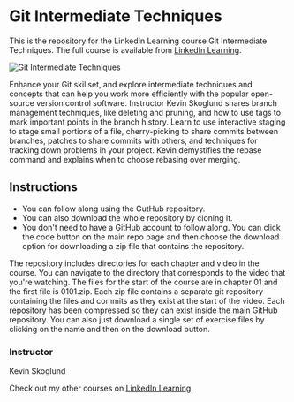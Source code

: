 # Git Intermediate Techniques
This is the repository for the LinkedIn Learning course Git Intermediate Techniques. The full course is available from [LinkedIn Learning][lil-course-url].

![Git Intermediate Techniques][lil-thumbnail-url] 

Enhance your Git skillset, and explore intermediate techniques and concepts that can help you work more efficiently with the popular open-source version control software. Instructor Kevin Skoglund shares branch management techniques, like deleting and pruning, and how to use tags to mark important points in the branch history. Learn to use interactive staging to stage small portions of a file, cherry-picking to share commits between branches, patches to share commits with others, and techniques for tracking down problems in your project. Kevin demystifies the rebase command and explains when to choose rebasing over merging.

## Instructions
- You can follow along using the GutHub repository.
- You can also download the whole repository by cloning it. 
- You don't need to have a GitHub account to follow along. You can click the code button on the main repo page and then choose the download option for downloading a zip file that contains the repository. 

The repository includes directories for each chapter and video in the course. You can navigate to the directory that corresponds to the video that you're watching. The files for the start of the course are in chapter 01 and the first file is 0101.zip. Each zip file contains a separate git repository containing the files and commits as they exist at the start of the video. Each repository has been compressed so they can exist inside the main GitHub repository. You can also just download a single set of exercise files by clicking on the name and then on the download button.

### Instructor

Kevin Skoglund 
                            


                            

Check out my other courses on [LinkedIn Learning](https://www.linkedin.com/learning/instructors/kevin-skoglund).

[lil-course-url]: https://www.linkedin.com/learning/git-intermediate-techniques-16077011?dApp=59033956
[lil-thumbnail-url]: https://cdn.lynda.com/course/3082618/3082618-1668022974716-16x9.jpg
